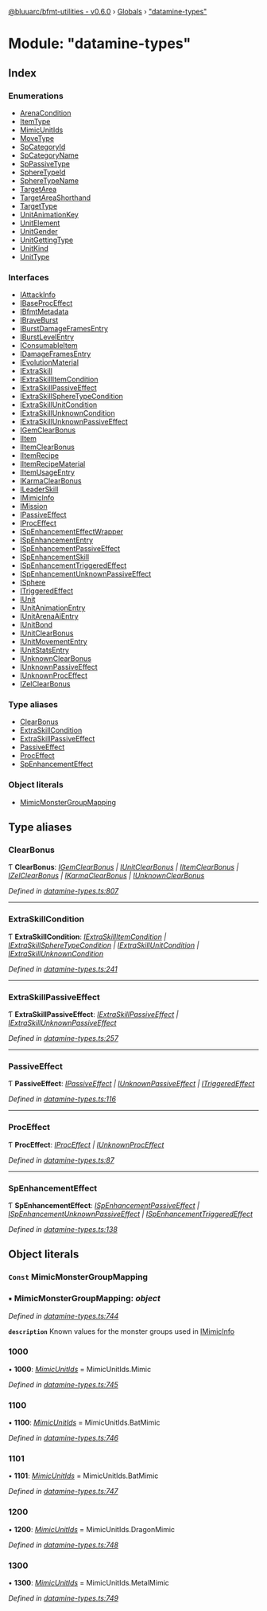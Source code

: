 [@bluuarc/bfmt-utilities - v0.6.0](../README.md) › [Globals](../globals.md) › ["datamine-types"](_datamine_types_.md)

# Module: "datamine-types"

## Index

### Enumerations

* [ArenaCondition](../enums/_datamine_types_.arenacondition.md)
* [ItemType](../enums/_datamine_types_.itemtype.md)
* [MimicUnitIds](../enums/_datamine_types_.mimicunitids.md)
* [MoveType](../enums/_datamine_types_.movetype.md)
* [SpCategoryId](../enums/_datamine_types_.spcategoryid.md)
* [SpCategoryName](../enums/_datamine_types_.spcategoryname.md)
* [SpPassiveType](../enums/_datamine_types_.sppassivetype.md)
* [SphereTypeId](../enums/_datamine_types_.spheretypeid.md)
* [SphereTypeName](../enums/_datamine_types_.spheretypename.md)
* [TargetArea](../enums/_datamine_types_.targetarea.md)
* [TargetAreaShorthand](../enums/_datamine_types_.targetareashorthand.md)
* [TargetType](../enums/_datamine_types_.targettype.md)
* [UnitAnimationKey](../enums/_datamine_types_.unitanimationkey.md)
* [UnitElement](../enums/_datamine_types_.unitelement.md)
* [UnitGender](../enums/_datamine_types_.unitgender.md)
* [UnitGettingType](../enums/_datamine_types_.unitgettingtype.md)
* [UnitKind](../enums/_datamine_types_.unitkind.md)
* [UnitType](../enums/_datamine_types_.unittype.md)

### Interfaces

* [IAttackInfo](../interfaces/_datamine_types_.iattackinfo.md)
* [IBaseProcEffect](../interfaces/_datamine_types_.ibaseproceffect.md)
* [IBfmtMetadata](../interfaces/_datamine_types_.ibfmtmetadata.md)
* [IBraveBurst](../interfaces/_datamine_types_.ibraveburst.md)
* [IBurstDamageFramesEntry](../interfaces/_datamine_types_.iburstdamageframesentry.md)
* [IBurstLevelEntry](../interfaces/_datamine_types_.iburstlevelentry.md)
* [IConsumableItem](../interfaces/_datamine_types_.iconsumableitem.md)
* [IDamageFramesEntry](../interfaces/_datamine_types_.idamageframesentry.md)
* [IEvolutionMaterial](../interfaces/_datamine_types_.ievolutionmaterial.md)
* [IExtraSkill](../interfaces/_datamine_types_.iextraskill.md)
* [IExtraSkillItemCondition](../interfaces/_datamine_types_.iextraskillitemcondition.md)
* [IExtraSkillPassiveEffect](../interfaces/_datamine_types_.iextraskillpassiveeffect.md)
* [IExtraSkillSphereTypeCondition](../interfaces/_datamine_types_.iextraskillspheretypecondition.md)
* [IExtraSkillUnitCondition](../interfaces/_datamine_types_.iextraskillunitcondition.md)
* [IExtraSkillUnknownCondition](../interfaces/_datamine_types_.iextraskillunknowncondition.md)
* [IExtraSkillUnknownPassiveEffect](../interfaces/_datamine_types_.iextraskillunknownpassiveeffect.md)
* [IGemClearBonus](../interfaces/_datamine_types_.igemclearbonus.md)
* [IItem](../interfaces/_datamine_types_.iitem.md)
* [IItemClearBonus](../interfaces/_datamine_types_.iitemclearbonus.md)
* [IItemRecipe](../interfaces/_datamine_types_.iitemrecipe.md)
* [IItemRecipeMaterial](../interfaces/_datamine_types_.iitemrecipematerial.md)
* [IItemUsageEntry](../interfaces/_datamine_types_.iitemusageentry.md)
* [IKarmaClearBonus](../interfaces/_datamine_types_.ikarmaclearbonus.md)
* [ILeaderSkill](../interfaces/_datamine_types_.ileaderskill.md)
* [IMimicInfo](../interfaces/_datamine_types_.imimicinfo.md)
* [IMission](../interfaces/_datamine_types_.imission.md)
* [IPassiveEffect](../interfaces/_datamine_types_.ipassiveeffect.md)
* [IProcEffect](../interfaces/_datamine_types_.iproceffect.md)
* [ISpEnhancementEffectWrapper](../interfaces/_datamine_types_.ispenhancementeffectwrapper.md)
* [ISpEnhancementEntry](../interfaces/_datamine_types_.ispenhancemententry.md)
* [ISpEnhancementPassiveEffect](../interfaces/_datamine_types_.ispenhancementpassiveeffect.md)
* [ISpEnhancementSkill](../interfaces/_datamine_types_.ispenhancementskill.md)
* [ISpEnhancementTriggeredEffect](../interfaces/_datamine_types_.ispenhancementtriggeredeffect.md)
* [ISpEnhancementUnknownPassiveEffect](../interfaces/_datamine_types_.ispenhancementunknownpassiveeffect.md)
* [ISphere](../interfaces/_datamine_types_.isphere.md)
* [ITriggeredEffect](../interfaces/_datamine_types_.itriggeredeffect.md)
* [IUnit](../interfaces/_datamine_types_.iunit.md)
* [IUnitAnimationEntry](../interfaces/_datamine_types_.iunitanimationentry.md)
* [IUnitArenaAiEntry](../interfaces/_datamine_types_.iunitarenaaientry.md)
* [IUnitBond](../interfaces/_datamine_types_.iunitbond.md)
* [IUnitClearBonus](../interfaces/_datamine_types_.iunitclearbonus.md)
* [IUnitMovementEntry](../interfaces/_datamine_types_.iunitmovemententry.md)
* [IUnitStatsEntry](../interfaces/_datamine_types_.iunitstatsentry.md)
* [IUnknownClearBonus](../interfaces/_datamine_types_.iunknownclearbonus.md)
* [IUnknownPassiveEffect](../interfaces/_datamine_types_.iunknownpassiveeffect.md)
* [IUnknownProcEffect](../interfaces/_datamine_types_.iunknownproceffect.md)
* [IZelClearBonus](../interfaces/_datamine_types_.izelclearbonus.md)

### Type aliases

* [ClearBonus](_datamine_types_.md#clearbonus)
* [ExtraSkillCondition](_datamine_types_.md#extraskillcondition)
* [ExtraSkillPassiveEffect](_datamine_types_.md#extraskillpassiveeffect)
* [PassiveEffect](_datamine_types_.md#passiveeffect)
* [ProcEffect](_datamine_types_.md#proceffect)
* [SpEnhancementEffect](_datamine_types_.md#spenhancementeffect)

### Object literals

* [MimicMonsterGroupMapping](_datamine_types_.md#const-mimicmonstergroupmapping)

## Type aliases

###  ClearBonus

Ƭ **ClearBonus**: *[IGemClearBonus](../interfaces/_datamine_types_.igemclearbonus.md) | [IUnitClearBonus](../interfaces/_datamine_types_.iunitclearbonus.md) | [IItemClearBonus](../interfaces/_datamine_types_.iitemclearbonus.md) | [IZelClearBonus](../interfaces/_datamine_types_.izelclearbonus.md) | [IKarmaClearBonus](../interfaces/_datamine_types_.ikarmaclearbonus.md) | [IUnknownClearBonus](../interfaces/_datamine_types_.iunknownclearbonus.md)*

*Defined in [datamine-types.ts:807](https://github.com/BluuArc/bfmt-utilities/blob/master/src/datamine-types.ts#L807)*

___

###  ExtraSkillCondition

Ƭ **ExtraSkillCondition**: *[IExtraSkillItemCondition](../interfaces/_datamine_types_.iextraskillitemcondition.md) | [IExtraSkillSphereTypeCondition](../interfaces/_datamine_types_.iextraskillspheretypecondition.md) | [IExtraSkillUnitCondition](../interfaces/_datamine_types_.iextraskillunitcondition.md) | [IExtraSkillUnknownCondition](../interfaces/_datamine_types_.iextraskillunknowncondition.md)*

*Defined in [datamine-types.ts:241](https://github.com/BluuArc/bfmt-utilities/blob/master/src/datamine-types.ts#L241)*

___

###  ExtraSkillPassiveEffect

Ƭ **ExtraSkillPassiveEffect**: *[IExtraSkillPassiveEffect](../interfaces/_datamine_types_.iextraskillpassiveeffect.md) | [IExtraSkillUnknownPassiveEffect](../interfaces/_datamine_types_.iextraskillunknownpassiveeffect.md)*

*Defined in [datamine-types.ts:257](https://github.com/BluuArc/bfmt-utilities/blob/master/src/datamine-types.ts#L257)*

___

###  PassiveEffect

Ƭ **PassiveEffect**: *[IPassiveEffect](../interfaces/_datamine_types_.ipassiveeffect.md) | [IUnknownPassiveEffect](../interfaces/_datamine_types_.iunknownpassiveeffect.md) | [ITriggeredEffect](../interfaces/_datamine_types_.itriggeredeffect.md)*

*Defined in [datamine-types.ts:116](https://github.com/BluuArc/bfmt-utilities/blob/master/src/datamine-types.ts#L116)*

___

###  ProcEffect

Ƭ **ProcEffect**: *[IProcEffect](../interfaces/_datamine_types_.iproceffect.md) | [IUnknownProcEffect](../interfaces/_datamine_types_.iunknownproceffect.md)*

*Defined in [datamine-types.ts:87](https://github.com/BluuArc/bfmt-utilities/blob/master/src/datamine-types.ts#L87)*

___

###  SpEnhancementEffect

Ƭ **SpEnhancementEffect**: *[ISpEnhancementPassiveEffect](../interfaces/_datamine_types_.ispenhancementpassiveeffect.md) | [ISpEnhancementUnknownPassiveEffect](../interfaces/_datamine_types_.ispenhancementunknownpassiveeffect.md) | [ISpEnhancementTriggeredEffect](../interfaces/_datamine_types_.ispenhancementtriggeredeffect.md)*

*Defined in [datamine-types.ts:138](https://github.com/BluuArc/bfmt-utilities/blob/master/src/datamine-types.ts#L138)*

## Object literals

### `Const` MimicMonsterGroupMapping

### ▪ **MimicMonsterGroupMapping**: *object*

*Defined in [datamine-types.ts:744](https://github.com/BluuArc/bfmt-utilities/blob/master/src/datamine-types.ts#L744)*

**`description`** Known values for the monster groups used in [IMimicInfo](../interfaces/_datamine_types_.imimicinfo.md)

###  1000

• **1000**: *[MimicUnitIds](../enums/_datamine_types_.mimicunitids.md)* = MimicUnitIds.Mimic

*Defined in [datamine-types.ts:745](https://github.com/BluuArc/bfmt-utilities/blob/master/src/datamine-types.ts#L745)*

###  1100

• **1100**: *[MimicUnitIds](../enums/_datamine_types_.mimicunitids.md)* = MimicUnitIds.BatMimic

*Defined in [datamine-types.ts:746](https://github.com/BluuArc/bfmt-utilities/blob/master/src/datamine-types.ts#L746)*

###  1101

• **1101**: *[MimicUnitIds](../enums/_datamine_types_.mimicunitids.md)* = MimicUnitIds.BatMimic

*Defined in [datamine-types.ts:747](https://github.com/BluuArc/bfmt-utilities/blob/master/src/datamine-types.ts#L747)*

###  1200

• **1200**: *[MimicUnitIds](../enums/_datamine_types_.mimicunitids.md)* = MimicUnitIds.DragonMimic

*Defined in [datamine-types.ts:748](https://github.com/BluuArc/bfmt-utilities/blob/master/src/datamine-types.ts#L748)*

###  1300

• **1300**: *[MimicUnitIds](../enums/_datamine_types_.mimicunitids.md)* = MimicUnitIds.MetalMimic

*Defined in [datamine-types.ts:749](https://github.com/BluuArc/bfmt-utilities/blob/master/src/datamine-types.ts#L749)*
